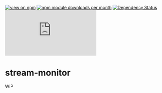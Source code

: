 [![view on npm](http://img.shields.io/npm/v/stream-monitor.svg)](https://www.npmjs.org/package/stream-monitor)
[![npm module downloads per month](http://img.shields.io/npm/dm/stream-monitor.svg)](https://www.npmjs.org/package/stream-monitor)
[![Dependency Status](https://david-dm.org/75lb/stream-monitor.svg)](https://david-dm.org/75lb/stream-monitor)
![Analytics](https://ga-beacon.appspot.com/UA-27725889-28/stream-monitor/README.md?pixel)

stream-monitor
==============
WIP
